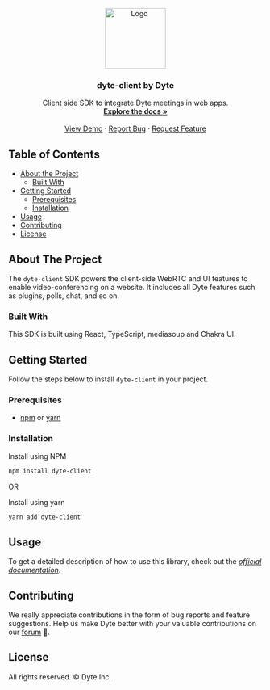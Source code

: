 <!-- PROJECT LOGO -->
<p align="center">
  <a href="https://dyte.io">
    <img src="https://assets.dyte.io/logo-outlined.png" alt="Logo" width="120" />
  </a>

  <h3 align="center">dyte-client by Dyte</h3>

  <p align="center">
    Client side SDK to integrate Dyte meetings in web apps.
    <br />
    <a href="https://docs.dyte.io"><strong>Explore the docs »</strong></a>
    <br />
    <br />
    <a href="https://app.dyte.io">View Demo</a>
    ·
    <a href="https://community.dyte.io">Report Bug</a>
    ·
    <a href="https://community.dyte.io">Request Feature</a>
  </p>
</p>

<!-- TABLE OF CONTENTS -->

## Table of Contents

- [About the Project](#about-the-project)
  - [Built With](#built-with)
- [Getting Started](#getting-started)
  - [Prerequisites](#prerequisites)
  - [Installation](#installation)
- [Usage](#usage)
- [Contributing](#contributing)
- [License](#license)

<!-- ABOUT THE PROJECT -->

## About The Project

The `dyte-client` SDK powers the client-side WebRTC and UI features to enable video-conferencing on a website. It includes all Dyte features such as plugins, polls, chat, and so on.

### Built With

This SDK is built using React, TypeScript, mediasoup and Chakra UI.

<!-- GETTING STARTED -->

## Getting Started

Follow the steps below to install `dyte-client` in your project.

### Prerequisites

- [npm](https://docs.npmjs.com/downloading-and-installing-node-js-and-npm) or [yarn](https://yarnpkg.com/getting-started/install)

### Installation

Install using NPM

```sh
npm install dyte-client
```

OR

Install using yarn

```sh
yarn add dyte-client
```

<!-- USAGE -->

## Usage

To get a detailed description of how to use this library, check out the _[official documentation](https://docs.dyte.in)_.

<!-- CONTRIBUTING -->

## Contributing

We really appreciate contributions in the form of bug reports and feature suggestions. Help us make Dyte better with your valuable contributions on our [forum](https://community.dyte.io) :slightly_smiling_face:.

<!--- LICENSE -->

## License

All rights reserved. © Dyte Inc.
